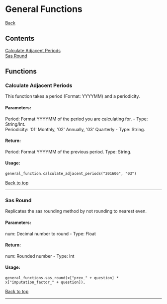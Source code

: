 # General Functions <a name='top'>
[Back](README.md)
## Contents
[Calculate Adjacent Periods](#calculateadjacentperiods)<br>
[Sas Round](#sasround)<br>
## Functions
### Calculate Adjacent Periods <a name='calculateadjacentperiods'>
This function takes a period (Format: YYYYMM) and a periodicity. <br>

#### Parameters:
Period: Format YYYYMM of the period you are calculating for. - Type: String/Int. <br>
Periodicity: '01' Monthly, '02' Annually, '03' Quarterly - Type: String. <br>

#### Return:
Period: Format YYYYMM of the previous period. Type: String. <br>

#### Usage:
```
general_function.calculate_adjacent_periods("201606", "03")
```

[Back to top](#top)
<hr>

### Sas Round <a name='sasround'>
Replicates the sas rounding method by not rounding to nearest even.

#### Parameters:
num: Decimal number to round - Type: Float

#### Return:
num: Rounded number - Type: Int

#### Usage:
```
general_functions.sas_round(x["prev_" + question] * x["imputation_factor_" + question]),
```

[Back to top](#top)
<hr>
